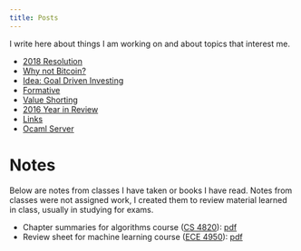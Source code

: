 ```yaml
---  
title: Posts
--- 
```


I write here about things I am working on and about topics that interest me.

- [2018 Resolution](resolution-2018.html)
- [Why not Bitcoin?](why-not-bitcoin.html)
- [Idea: Goal Driven Investing](goal_driven_investing.html)
- [Formative](formative.html)
- [Value Shorting](value-shorting.html)
- [2016 Year in Review](year_in_review_16.html)
- [Links](links.html)
- [Ocaml Server](ocaml_server.html)

# Notes

Below are notes from classes I have taken or books I have read. Notes from classes were not assigned work, I created them to review material learned in class, usually in studying for exams.

- Chapter summaries for algorithms course ([CS 4820](http://www.cs.cornell.edu/courses/cs4820/2017fa/)): [pdf](algo_chapter_summaries.pdf)
- Review sheet for machine learning course ([ECE 4950](https://people.ece.cornell.edu/acharya/teaching/ece4950s17/ece4950)): [pdf](ml_final_review.pdf)
